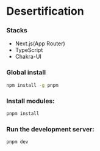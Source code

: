 # Desertification

### Stacks

- Next.js(App Router)
- TypeScript
- Chakra-UI

### Global install

```bash
npm install -g pnpm
```

### Install modules:

```bash
pnpm install
```

### Run the development server:

```bash
pnpm dev
```
